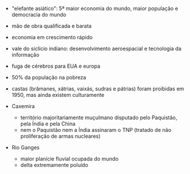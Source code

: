 - "elefante asiático": 5ª maior economia do mundo, maior população e democracia do mundo
- mão de obra qualificada e barata
- economia em crescimento rápido
- vale do siclício indiano: desenvolvimento aeroespacial e tecnologia da informação
- fuga de cérebros para EUA e europa
- 50% da população na pobreza
- castas (brâmanes, xátrias, vaixás, sudras e pátrias) foram proibidas em 1950, mas ainda existem culturamente

- Caxemira
	- território majoritariamente muçulmano disputado pelo Paquistão, pela Índia e pela China
	- nem o Paquistão nem a Índia assinaram o TNP (tratado de não proliferação de armas nucleares)

- Rio Ganges
	- maior planície fluvial ocupada do mundo
	- delta extremamente poluído